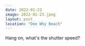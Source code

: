 ```yaml
---
date: 2022-01-23
image: 2022-01-23.jpeg
layout: post
location: "Dee Why Beach"
---
```


Hang on, what's the shutter speed?

